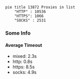 
```mermaid
pie title 13872 Proxies in list
    "HTTP" : 10536
    "HTTPS": 1066
    "SOCKS" : 2531
```

### Some Info
#### Average Timeout

- mixed: 2.3s
- http: 0.8s
- https: 8.5s
- socks: 4.9s
